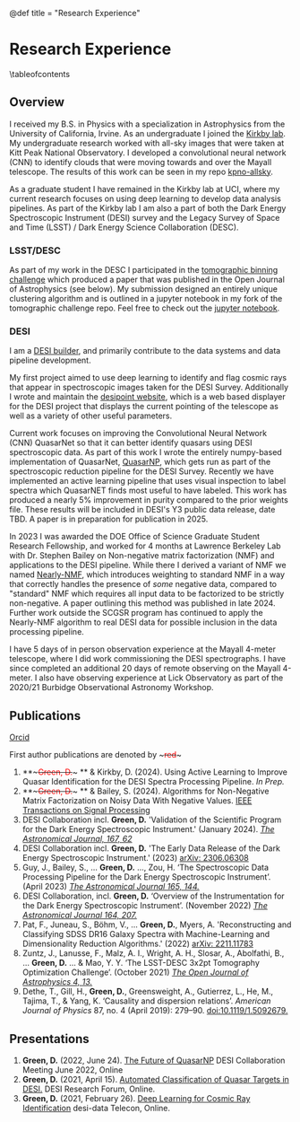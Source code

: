 @def title = "Research Experience"

# Research Experience
\tableofcontents

## Overview
I received my B.S. in Physics with a specialization in Astrophysics from the
University of California, Irvine. As an undergraduate I joined the [Kirkby lab](https://faculty.sites.uci.edu/dkirkby/).
My undergraduate research worked with all-sky images that were taken at Kitt Peak National Observatory.
I developed a convolutional neural network (CNN) to identify clouds that were
moving towards and over the Mayall telescope. The results of this work can be
seen in my repo [kpno-allsky](https://github.com/dylanagreen/kpno-allsky).

As a graduate student I have remained in the Kirkby lab at UCI,
where my current research focuses on using deep learning to develop
data analysis pipelines. As part of the Kirkby lab I am also a part of both
the Dark Energy Spectroscopic Instrument (DESI) survey and the
Legacy Survey of Space and Time (LSST) / Dark Energy Science Collaboration (DESC).

### LSST/DESC
As part of my work in the DESC I participated in the [tomographic binning challenge](https://github.com/LSSTDESC/tomo_challenge)
which produced a paper that was published in the Open Journal of Astrophysics (see below).
My submission designed an entirely unique clustering algorithm and is outlined
in a jupyter notebook in my fork of the tomographic challenge repo.
Feel free to check out
the [jupyter notebook](https://github.com/dylanagreen/tomo_challenge/blob/master/notebooks/binning_as_clustering.ipynb).

### DESI
I am a [DESI builder](https://www.desi.lbl.gov/collaboration/desi-builders/),
and primarily contribute to the data systems and data pipeline development.

My first project aimed to use deep learning to identify and flag cosmic rays
that appear in spectroscopic images taken for the DESI Survey.
Additionally I wrote and maintain the [desipoint website](https://dylanagreen.github.io/desipoint/),
which is a web based displayer for the DESI project that displays the current
pointing of the telescope as well as a variety of other useful parameters.

Current work focuses on improving the Convolutional Neural Network (CNN) QuasarNet
so that it can better identify quasars using DESI spectroscopic data.
As part of this work I wrote the entirely numpy-based implementation of QuasarNet,
[QuasarNP](https://github.com/desihub/QuasarNP), which gets run as part of the
spectroscopic reduction pipeline for the DESI Survey. Recently we have
implemented an active learning pipeline that uses visual inspection to label
spectra which QuasarNET finds most useful to have labeled. This work has
produced a nearly 5% improvement in purity compared to the prior weights file.
These results will be included in DESI's Y3 public data release, date TBD.
A paper is in preparation for publication in 2025.

In 2023 I was awarded the DOE Office of Science Graduate Student Research Fellowship,
and worked for 4 months at Lawrence Berkeley Lab with Dr. Stephen Bailey on
Non-negative matrix factorization (NMF) and applications to the DESI pipeline. While
there I derived a variant of NMF we named [Nearly-NMF](https://doi.org/10.1109/TSP.2024.3474530), which introduces weighting
to standard NMF in a way that correctly handles the presence of *some* negative
data, compared to "standard" NMF which requires all input data to be factorized
to be strictly non-negative. A paper outlining this method was published in
late 2024. Further work outside the SCGSR program has continued to
apply the Nearly-NMF algorithm to real DESI data for possible inclusion
in the data processing pipeline.

I have 5 days of in person observation experience at the Mayall 4-meter telescope, where I did work commissioning the DESI spectrographs. I have since completed an additional 20 days of remote observing on the Mayall 4-meter. I also have observing experience at Lick Observatory as part of the 2020/21 Burbidge Observational Astronomy Workshop.

## Publications
[Orcid](https://orcid.org/0000-0002-0676-3661)

First author publications are denoted by ~~~<span style="color:red">red</span>~~~
1. **~~~<span style="color:red">Green, D.</span>~~~ ** & Kirkby, D. (2024). Using Active Learning to Improve Quasar Identification for the DESI Spectra Processing Pipeline. *In Prep.*
2. **~~~<span style="color:red">Green, D.</span>~~~ ** & Bailey, S. (2024). Algorithms for Non-Negative Matrix Factorization on Noisy Data With Negative Values. [IEEE Transactions on Signal Processing](https://doi.org/10.1109/TSP.2024.3474530)
3. DESI Collaboration incl. **Green, D.** 'Validation of the Scientific Program for the Dark Energy Spectroscopic Instrument.' (January 2024). [*The Astronomical Journal, 167, 62*](https://dx.doi.org/10.3847/1538-3881/ad0b08)
4. DESI Collaboration incl. **Green, D.** 'The Early Data Release of the Dark Energy Spectroscopic Instrument.' (2023) [arXiv: 2306.06308](https://arxiv.org/abs/2306.06308)
5. Guy, J., Bailey, S., ... **Green, D.** ..., Zou, H. ‘The Spectroscopic Data Processing Pipeline for the Dark Energy Spectroscopic Instrument’. (April 2023) [*The Astronomical Journal  165, 144.*](https://doi.org/10.3847/1538-3881/acb212)
6. DESI Collaboration, incl. **Green, D.** ‘Overview of the Instrumentation for the Dark Energy Spectroscopic Instrument’. (November 2022) [*The Astronomical Journal 164, 207.*](https://doi.org/10.3847/1538-3881/ac882b)
7. Pat, F., Juneau, S., Böhm, V., ... **Green, D.**, Myers, A. 'Reconstructing and Classifying SDSS DR16 Galaxy Spectra with Machine-Learning and Dimensionality Reduction Algorithms.' (2022) [arXiv: 2211.11783](https://arxiv.org/abs/2211.11783)
8. Zuntz, J., Lanusse, F., Malz, A. I., Wright, A. H., Slosar, A., Abolfathi, B., ... **Green, D.** ... & Mao, Y. Y. ‘The LSST-DESC 3x2pt Tomography Optimization Challenge’. (October 2021) [*The Open Journal of Astrophysics 4, 13.*](https://doi.org/10.21105/astro.2108.13418)
9. Dethe, T., Gill, H., **Green, D.**, Greensweight, A., Gutierrez, L., He, M., Tajima, T., & Yang, K. ‘Causality and dispersion relations’. *American Journal of Physics* 87, no. 4 (April 2019): 279–90. [doi:10.1119/1.5092679.](https://doi.org/10.1119/1.5092679)


## Presentations
1. **Green, D.** (2022, June 24). [The Future of QuasarNP](/assets/presentations/06_24_22_future_of_qnp.pdf) DESI Collaboration Meeting June 2022, Online
2. **Green, D.** (2021, April 15). [Automated Classification of Quasar Targets in DESI.](/assets/presentations/04_15_21_qnp_research_forum.pdf) DESI Research Forum, Online.
3. **Green, D.** (2021, February 26). [Deep Learning for Cosmic Ray Identification](/assets/presentations/02_26_21_deepCR_spectro.pdf) desi-data Telecon, Online.
